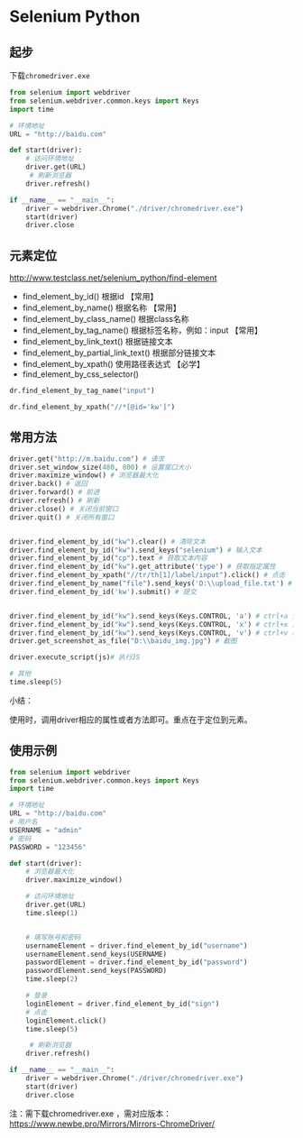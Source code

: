 # Selenium Python



## 起步

下载`chromedriver.exe`

```python
from selenium import webdriver
from selenium.webdriver.common.keys import Keys
import time

# 环境地址
URL = "http://baidu.com"

def start(driver):
    # 访问环境地址
    driver.get(URL)
     # 刷新浏览器
    driver.refresh()

if __name__ == "__main__":
    driver = webdriver.Chrome("./driver/chromedriver.exe")
    start(driver)
    driver.close

```



## 元素定位

http://www.testclass.net/selenium_python/find-element

- find_element_by_id()  根据id 【常用】
- find_element_by_name() 根据名称 【常用】
- find_element_by_class_name() 根据class名称
- find_element_by_tag_name() 根据标签名称，例如：input 【常用】
- find_element_by_link_text() 根据链接文本
- find_element_by_partial_link_text() 根据部分链接文本
- find_element_by_xpath() 使用路径表达式 【必学】
- find_element_by_css_selector()

```python
dr.find_element_by_tag_name("input")

dr.find_element_by_xpath("//*[@id='kw']")
```



## 常用方法

```python
driver.get("http://m.baidu.com") # 请求
driver.set_window_size(480, 800) # 设置窗口大小
driver.maximize_window() # 浏览器最大化
driver.back() # 返回
driver.forward() # 前进
driver.refresh() # 刷新
driver.close() # 关闭当前窗口
driver.quit() # 关闭所有窗口


driver.find_element_by_id("kw").clear() # 清除文本
driver.find_element_by_id("kw").send_keys("selenium") # 输入文本
driver.find_element_by_id("cp").text # 获取文本内容
driver.find_element_by_id("kw").get_attribute('type') # 获取指定属性
driver.find_element_by_xpath("//tr/th[1]/label/input").click() # 点击
driver.find_element_by_name("file").send_keys('D:\\upload_file.txt') # 文件上传
driver.find_element_by_id('kw').submit() # 提交


driver.find_element_by_id("kw").send_keys(Keys.CONTROL, 'a') # ctrl+a 全选输入框内容
driver.find_element_by_id("kw").send_keys(Keys.CONTROL, 'x') # ctrl+x 剪切输入框内容
driver.find_element_by_id("kw").send_keys(Keys.CONTROL, 'v') # ctrl+v 粘贴内容到输入框
driver.get_screenshot_as_file("D:\\baidu_img.jpg") # 截图

driver.execute_script(js)# 执行JS

# 其他
time.sleep(5)
```



小结：

使用时，调用driver相应的属性或者方法即可。重点在于定位到元素。



## 使用示例

```python
from selenium import webdriver
from selenium.webdriver.common.keys import Keys
import time

# 环境地址
URL = "http://baidu.com"
# 用户名
USERNAME = "admin"
# 密码
PASSWORD = "123456"

def start(driver):
    # 浏览器最大化
    driver.maximize_window()

    # 访问环境地址
    driver.get(URL)
    time.sleep(1)


    # 填写账号和密码
    usernameElement = driver.find_element_by_id("username")
    usernameElement.send_keys(USERNAME)
    passwordElement = driver.find_element_by_id("password")
    passwordElement.send_keys(PASSWORD)
    time.sleep(2)

    # 登录
    loginElement = driver.find_element_by_id("sign")
    # 点击
    loginElement.click() 
    time.sleep(5)

     # 刷新浏览器
    driver.refresh()

if __name__ == "__main__":
    driver = webdriver.Chrome("./driver/chromedriver.exe")
    start(driver)
    driver.close

```

注：需下载chromedriver.exe ，需对应版本：https://www.newbe.pro/Mirrors/Mirrors-ChromeDriver/